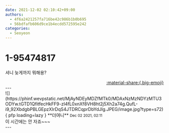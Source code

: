 ```yaml
---
date: 2021-12-02 02:10:42+09:00
authors:
  - 4f6a2421257fa716be42c986b1b0b695
  - 56bdfafb606d9ce1b4ecdd572595e242
categories:
  - Seoyeon
---
```


# 1-95474817

<div class="post-container" markdown="1">
<div class="content-container md-sidebar__scrollwrap" markdown="1">

셔니 늦게까지 뭐해용?

</div>
</div>

<div style="text-align: right;" markdown="1">
<a href="https://weverse.io/fromis9/fanpost/1-95474817" style="text-align: right;">:material-share:{.big-emoji}</a>
</div>
---

<div class="comments-container md-sidebar__scrollwrap" markdown="1">
<div class="comment" markdown="1">
<div class='id-container' markdown="1">
![](https://phinf.wevpstatic.net/MjAyNDEyMDZfMTk0/MDAxNzMzNDYzMTU3ODYw.tGTD1QfitfecHkFF9-zI4fL0xnXf8VH8ht2j5Xh2a74g.QufL-i9_92XbdgbPBLGEpzXIrDqS4JTDRCqprDbYdJIg.JPEG/image.jpg?type=s72){ pfp loading=lazy }
**<span class="artist">더여니</span>** <small>Dec 02 2021, 02:11</small><br>
</div>
<div class='comment-body' markdown="1">
이 시간에는 안 자죠~~~
</div>
</div>
</div>
---
